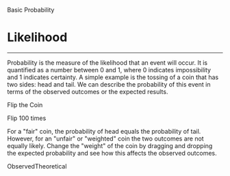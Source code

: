 Basic Probability

# Likelihood

* * *

Probability is the measure of the likelihood that an event will occur. It is quantified as a number between 0 and 1, where 0 indicates impossibility and 1 indicates certainty. A simple example is the tossing of a coin that has two sides: head and tail. We can describe the probability of this event in terms of the observed outcomes or the expected results.

Flip the Coin

Flip 100 times

For a "fair" coin, the probability of head equals the probability of tail. However, for an "unfair" or "weighted" coin the two outcomes are not equally likely. Change the "weight" of the coin by dragging and dropping the expected probability and see how this affects the observed outcomes.

 ObservedTheoretical